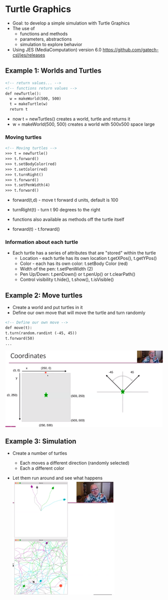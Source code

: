 # Turtle Graphics

* Goal: to develop a simple simulation with Turtle Graphics
* The use of 
  * functions and methods
  * parameters, abstractions
  * simulation to explore behavior
* Using JES (MediaComputation) version 6.0  https://github.com/gatech-csl/jes/releases


## Example 1: Worlds and Turtles

```html
<!-- return values... -->
<!-- functions return values -->
def newTurtle():
  w = makeWorld(500, 500)
  t = makeTurtle(w)
  return t
```
* now  t = newTurtles()  creates a world, turtle and returns it
* w = makeWorld(500, 500) creates a world with 500x500 space large

### Moving turtles

```html
<!-- Moving turtles -->
>>> t = newTurtle()
>>> t.forward()
>>> t.setBodyColor(red)
>>> t.setColor(red)
>>> t.turnRight()
>>> t.forward()
>>> t.setPenWidth(4)
>>> t.forward()
```
* forward(t,d) - move t forward d units, default is 100
* turnRight(t) - turn t 90 degrees to the right

* functions also available as methods off the turtle itself
* forward(t) - t.forward()

### Information about each turtle

* Each turtle has a series of attributes that are "stored" within the turtle 
  * Location - each turtle has its own location   t.getXPos(),  t.getYPos()
  * Color - each has its own color: t.setBody Color (red)
  * Width of the pen: t.setPenWidth (2)
  * Pen Up/Down: t.penDown() or t.penUp() or t.clearPath()
  * Control visibility t.hide(), t.show(), t.isVisible()


## Example 2: Move turtles
* Create a world and put turtles in it
* Define our own move that will move the turtle and turn randomly
```html
<!-- Define our own move -->
def move(t):
t.turn(random.randint (-45, 45))
t.forward(50)
...
```
![](https://github.com/TianbinLiu/Tianbin-Github/blob/github_pages/images/AAP3Coordinates.png?raw=true)


## Example 3: Simulation
* Create a number of turtles
  * Each moves a different direction (randomly selected)
  * Each a different color

* Let them run around and see what happens
![](https://github.com/TianbinLiu/Tianbin-Github/blob/github_pages/images/AAp3Simulation.png?raw=true)
